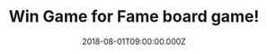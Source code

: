 ---
campaign-uuid: "c-3baf759b-aff7-495e-9870-770f3b35abe4"
type: "Preview"
category: "Gifts"
date: "2018-08-01T09:00:00.000Z"
end-date: "2018-09-01T23:59:00.000Z"
disable-form: false
is_promoted: false
has_entry_page: true
title: "Win Game for Fame board game!"
competition-description: "<p>We have in our hands the best-selling party board game\
  \ for families and friends which has left many reviewers \"crying with laughter”\
  \ YES! we are talking about Game for Fame board game!.</p>\r\n<p>Do you want it?\
  \ Click below and it could be yours!</p>"
hero-header: "Win Game for Fame board game!"
terms-confirmation: "N/A"
banner-img: "https://assets.expresslyapp.com/asset-d5c2032a-7948-4551-8932-a1ab1eb752bb.jpg"
logo-left-href: "aaa.nme.com"
logo-left-image: "https://assets.expresslyapp.com/asset-ac9d9672-ab15-4f0c-bceb-76885365b517.jpg"
logo-left-title: "nme aaa"
bg-image-hero: "https://assets.expresslyapp.com/asset-0a4fa5eb-ead7-4152-8327-dbd01ecdd377.jpg"
bg-image-first: "https://assets.expresslyapp.com/asset-cc1eebb4-0145-4514-a5b1-e55d239e9f86.jpg"
section1-content: "<p>As seen on ITV's This Morning’s: Game for Fame is a MUST for\
  \ parties! The aim of the game is to become the highest paid superstar. But there\
  \ are no complicated rules or boring instructions. Get into teams, pick up a Money\
  \ Maker card and start the fight for fame and fortune.</p>\r\n<p>Game for Fame is\
  \ suitable for 4-16 players from\_the\_age of 10 upwards, making it perfect for\
  \ families and groups of friends at game\_nights\_or parties.</p>\r\n<p>Get ready\
  \ to fight for fame with the hilarious Game for Fame board game!</p>\r\n<p>Good\
  \ luck!</p>"
entry-title: "Win Game for Fame board game!"
entry-content: "Enter the draw to win Game for Fame board game by completing the form\
  \ below before 23:59 on 1st of September 2018."
has-winner: false
prize-description: "Game for Fame board game."
special-conditions: "Multiple entries are allowed up to one every day."
---
